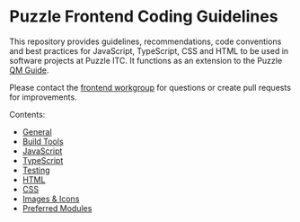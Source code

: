 # Puzzle Frontend Coding Guidelines

This repository provides guidelines, recommendations, code conventions and best practices for JavaScript, TypeScript, CSS and HTML to be used in software projects at Puzzle ITC. It functions as an extension to the Puzzle [QM Guide](https://twiki.puzzle.ch/bin/view/Puzzle/QmGuide).

Please contact the [frontend workgroup](https://twiki.puzzle.ch/bin/view/Puzzle/Frontend) for questions or create pull requests for improvements.

Contents:

* [General](doc/01_general.md)
* [Build Tools](doc/02_build.md)
* [JavaScript](doc/03_javascript.md)
* [TypeScript](doc/04_typescript.md)
* [Testing](doc/05_testing.md)
* [HTML](doc/06_html.md)
* [CSS](doc/07_css.md)
* [Images & Icons](doc/08_images_icons.md)
* [Preferred Modules](doc/09_modules.md)
